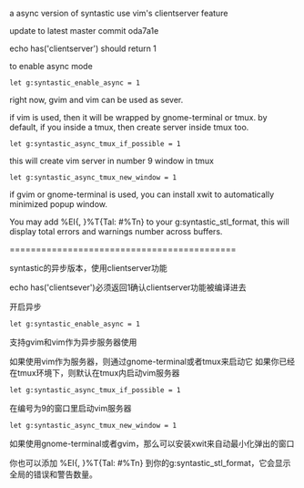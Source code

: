 a async version of syntastic use vim's clientserver feature

update to latest master commit oda7a1e

echo has('clientserver') should return 1

to enable async mode

```vim
let g:syntastic_enable_async = 1
```

right now, gvim and vim can be used as sever.

if vim is used, then it will be wrapped by gnome-terminal or tmux.
by default, if you inside a tmux, then create server inside tmux too.

```vim
let g:syntastic_async_tmux_if_possible = 1
```

this will create vim server in number 9 window in tmux

```vim
let g:syntastic_async_tmux_new_window = 1
```

if gvim or gnome-terminal is used, you can install xwit to automatically
minimized popup window.

You may add
%EI{, }%T{Tal: #%Tn}
to your g:syntastic_stl_format, this will display total errors and warnings
number across buffers.

===========================================


syntastic的异步版本，使用clientserver功能

echo has('clientsever')必须返回1确认clientserver功能被编译进去

开启异步
```vim
let g:syntastic_enable_async = 1
```

支持gvim和vim作为异步服务器使用

如果使用vim作为服务器，则通过gnome-terminal或者tmux来启动它
如果你已经在tmux环境下，则默认在tmux内启动vim服务器

```vim
let g:syntastic_async_tmux_if_possible = 1
```

在编号为9的窗口里启动vim服务器

```vim
let g:syntastic_async_tmux_new_window = 1
```

如果使用gnome-terminal或者gvim，那么可以安装xwit来自动最小化弹出的窗口

你也可以添加
%EI{, }%T{Tal: #%Tn}
到你的g:syntastic_stl_format，它会显示全局的错误和警告数量。

<!--
vim:tw=79:sw=4:
-->

